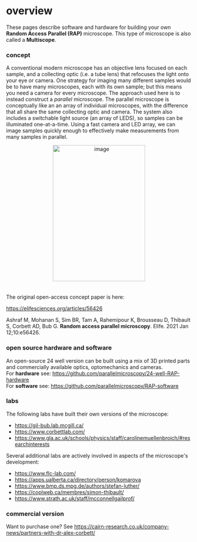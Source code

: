 # overview

These pages describe software and hardware for building your own <b>Random Access Parallel (RAP)</b> microscope. This type of microscope is also called a <b> Multiscope</b>.

### concept

A conventional modern microscope has an objective lens focused on each sample, and a collecting optic (i.e. a tube lens) that refocuses the light onto your eye or camera. One strategy for imaging many different samples would be to have many microscopes, each with its own sample; but this means you need a camera for every microscope. The approach used here is to instead construct a *parallel* microscope. The parallel microscope is conceptually like an an array of individual microscopes, with the difference that all share the same collecting optic and camera.  The system also includes a switchable light source (an array of LEDS), so samples can be illuminated one-at-a-time. Using a fast camera and LED array, we can image samples quickly enough to effectively make measurements from many samples in parallel.

<center><img width="251" height="369" alt="image" src="https://github.com/user-attachments/assets/80ca4653-f0e6-4882-82da-669f8fc84c7b" /></center>

<br>
<br>
The original open-access concept paper is here:

https://elifesciences.org/articles/56426

Ashraf M, Mohanan S, Sim BR, Tam A, Rahemipour K, Brousseau D, Thibault S, Corbett AD, Bub G. <b>Random access parallel microscopy</b>. Elife. 2021 Jan 12;10:e56426.

### open source hardware and software

An open-source 24 well version can be built using a mix of 3D printed parts and commercially available optics, optomechanics and cameras.<br>
For **hardware** see: https://github.com/parallelmicroscopy/24-well-RAP-hardware<br>
For **software** see: https://github.com/parallelmicroscopy/RAP-software


### labs

The following labs have built their own versions of the microscope:

- https://gil-bub.lab.mcgill.ca/
- https://www.corbettlab.com/
- https://www.gla.ac.uk/schools/physics/staff/carolinemuellenbroich/#researchinterests

Several additional labs are actively involved in aspects of the microscope's development:

- https://www.flc-lab.com/
- https://apps.ualberta.ca/directory/person/komarova
- https://www.bmp.ds.mpg.de/authors/stefan-luther/
- https://coplweb.ca/membres/simon-thibault/
- https://www.strath.ac.uk/staff/mcconnellgailprof/

### commercial version

Want to purchase one? See https://cairn-research.co.uk/company-news/partners-with-dr-alex-corbett/


